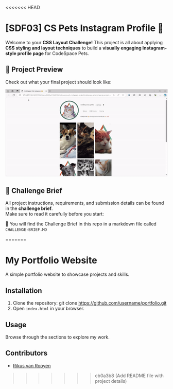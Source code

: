 <<<<<<< HEAD
# [SDF03] CS Pets Instagram Profile 📸

Welcome to your **CSS Layout Challenge!** This project is all about applying **CSS styling and layout techniques** to build a **visually engaging Instagram-style profile page** for CodeSpace Pets.  


## 🎨 Project Preview  

Check out what your final project should look like:  

![CodeSpace Pets Instagram Profile](CodeSpacePetsInstagram.gif)  


## 📖 Challenge Brief  

All project instructions, requirements, and submission details can be found in the **challenge brief**.  
Make sure to read it carefully before you start:  

🔗 You will find the Challenge Brief in this repo in a markdown file called `CHALLENGE-BRIEF.MD`

=======
# My Portfolio Website

A simple portfolio website to showcase projects and skills.

## Installation

1. Clone the repository:
   git clone https://github.com/username/portfolio.git
2. Open `index.html` in your browser.

## Usage

Browse through the sections to explore my work.

## Contributors

- [Rikus van Rooyen](https://github.com/Rikusvr375)
>>>>>>> cb0a3b8 (Add README file with project details)
